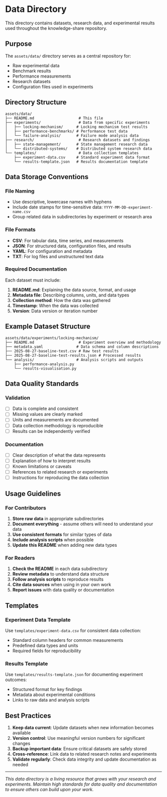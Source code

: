 # Data Directory

This directory contains datasets, research data, and experimental results used throughout the knowledge-share repository.

## Purpose

The `assets/data/` directory serves as a central repository for:
- Raw experimental data
- Benchmark results
- Performance measurements
- Research datasets
- Configuration files used in experiments

## Directory Structure

```
assets/data/
├── README.md                    # This file
├── experiments/                 # Data from specific experiments
│   ├── locking-mechanism/      # Locking mechanism test results
│   ├── performance-benchmarks/ # Performance test data
│   └── failure-analysis/       # Failure mode analysis data
├── research/                    # Research datasets and findings
│   ├── state-management/       # State management research data
│   └── distributed-systems/    # Distributed system research data
└── templates/                   # Data collection templates
    ├── experiment-data.csv     # Standard experiment data format
    └── results-template.json   # Results documentation template
```

## Data Storage Conventions

### File Naming
- Use descriptive, lowercase names with hyphens
- Include date stamps for time-sensitive data: `YYYY-MM-DD-experiment-name.csv`
- Group related data in subdirectories by experiment or research area

### File Formats
- **CSV**: For tabular data, time series, and measurements
- **JSON**: For structured data, configuration files, and results
- **YAML**: For configuration and metadata
- **TXT**: For log files and unstructured text data

### Required Documentation
Each dataset must include:
1. **README.md**: Explaining the data source, format, and usage
2. **Metadata file**: Describing columns, units, and data types
3. **Collection method**: How the data was gathered
4. **Timestamp**: When the data was collected
5. **Version**: Data version or iteration number

## Example Dataset Structure

```
assets/data/experiments/locking-mechanism/
├── README.md                    # Experiment overview and methodology
├── metadata.yaml               # Data schema and column descriptions
├── 2025-08-27-baseline-test.csv # Raw test results
├── 2025-08-27-baseline-test-results.json # Processed results
└── analysis/                   # Analysis scripts and outputs
    ├── performance-analysis.py
    └── results-visualisation.py
```

## Data Quality Standards

### Validation
- [ ] Data is complete and consistent
- [ ] Missing values are clearly marked
- [ ] Units and measurements are documented
- [ ] Data collection methodology is reproducible
- [ ] Results can be independently verified

### Documentation
- [ ] Clear description of what the data represents
- [ ] Explanation of how to interpret results
- [ ] Known limitations or caveats
- [ ] References to related research or experiments
- [ ] Instructions for reproducing the data collection

## Usage Guidelines

### For Contributors
1. **Store raw data** in appropriate subdirectories
2. **Document everything** - assume others will need to understand your data
3. **Use consistent formats** for similar types of data
4. **Include analysis scripts** when possible
5. **Update this README** when adding new data types

### For Readers
1. **Check the README** in each data subdirectory
2. **Review metadata** to understand data structure
3. **Follow analysis scripts** to reproduce results
4. **Cite data sources** when using in your own work
5. **Report issues** with data quality or documentation

## Templates

### Experiment Data Template
Use `templates/experiment-data.csv` for consistent data collection:
- Standard column headers for common measurements
- Predefined data types and units
- Required fields for reproducibility

### Results Template
Use `templates/results-template.json` for documenting experiment outcomes:
- Structured format for key findings
- Metadata about experimental conditions
- Links to raw data and analysis scripts

## Best Practices

1. **Keep data current**: Update datasets when new information becomes available
2. **Version control**: Use meaningful version numbers for significant changes
3. **Backup important data**: Ensure critical datasets are safely stored
4. **Cross-reference**: Link data to related research notes and experiments
5. **Validate regularly**: Check data integrity and update documentation as needed

---

*This data directory is a living resource that grows with your research and experiments. Maintain high standards for data quality and documentation to ensure others can build upon your work.*
